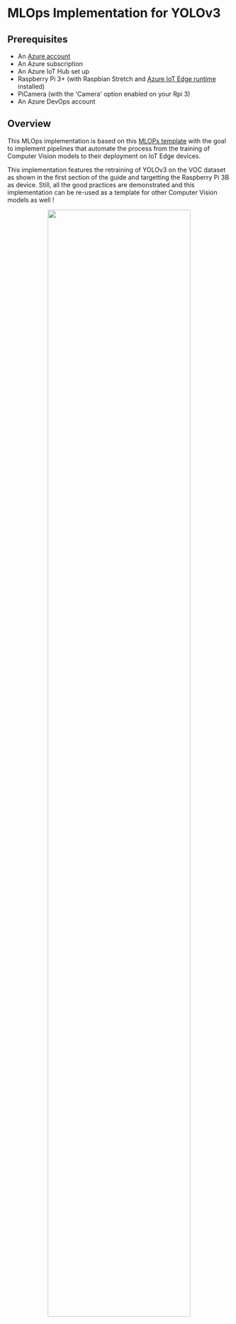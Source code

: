 # MLOps Implementation for YOLOv3

## Prerequisites
* An [Azure account](https://account.microsoft.com/account?lang=en-us)
* An Azure subscription
* An Azure IoT Hub set up
* Raspberry Pi 3+ (with Raspbian Stretch and [Azure IoT Edge runtime](https://docs.microsoft.com/en-us/azure/iot-edge/how-to-install-iot-edge-linux-arm/?WT.mc_id=devto-blog-dglover) installed)
* PiCamera (with the 'Camera' option enabled on your Rpi 3)
* An Azure DevOps account

## Overview
This MLOps implementation is based on this [MLOPs template](https://github.com/microsoft/MLOpsPython) with the goal to implement pipelines that automate the process from the training of Computer Vision models to their deployment on IoT Edge devices. 

This implementation features the retraining of YOLOv3 on the VOC dataset as shown in the first section of the guide and targetting the Raspberry Pi 3B as device. 
Still, all the good practices are demonstrated and this implementation can be re-used as a template for other Computer Vision models as well !

<p align="center"><img width="80%" src="https://github.com/microsoft/azure-iot-edge-cv-model-samples/blob/master/Documentation/mlops.png" /></p>
